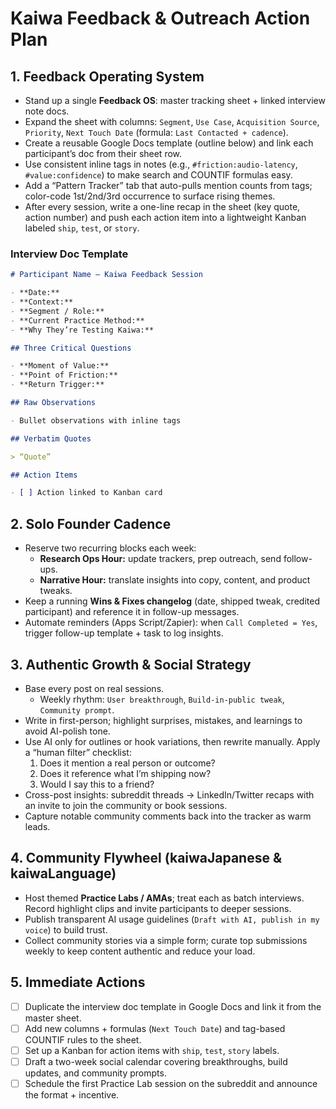 # Kaiwa Feedback & Outreach Action Plan

## 1. Feedback Operating System

- Stand up a single **Feedback OS**: master tracking sheet + linked interview note docs.
- Expand the sheet with columns: `Segment`, `Use Case`, `Acquisition Source`, `Priority`, `Next Touch Date` (formula: `Last Contacted + cadence`).
- Create a reusable Google Docs template (outline below) and link each participant’s doc from their sheet row.
- Use consistent inline tags in notes (e.g., `#friction:audio-latency`, `#value:confidence`) to make search and COUNTIF formulas easy.
- Add a “Pattern Tracker” tab that auto-pulls mention counts from tags; color-code 1st/2nd/3rd occurrence to surface rising themes.
- After every session, write a one-line recap in the sheet (key quote, action number) and push each action item into a lightweight Kanban labeled `ship`, `test`, or `story`.

### Interview Doc Template

```markdown
# Participant Name — Kaiwa Feedback Session

- **Date:**
- **Context:**
- **Segment / Role:**
- **Current Practice Method:**
- **Why They’re Testing Kaiwa:**

## Three Critical Questions

- **Moment of Value:**
- **Point of Friction:**
- **Return Trigger:**

## Raw Observations

- Bullet observations with inline tags

## Verbatim Quotes

> “Quote”

## Action Items

- [ ] Action linked to Kanban card
```

## 2. Solo Founder Cadence

- Reserve two recurring blocks each week:
  - **Research Ops Hour:** update trackers, prep outreach, send follow-ups.
  - **Narrative Hour:** translate insights into copy, content, and product tweaks.
- Keep a running **Wins & Fixes changelog** (date, shipped tweak, credited participant) and reference it in follow-up messages.
- Automate reminders (Apps Script/Zapier): when `Call Completed = Yes`, trigger follow-up template + task to log insights.

## 3. Authentic Growth & Social Strategy

- Base every post on real sessions.
  - Weekly rhythm: `User breakthrough`, `Build-in-public tweak`, `Community prompt`.
- Write in first-person; highlight surprises, mistakes, and learnings to avoid AI-polish tone.
- Use AI only for outlines or hook variations, then rewrite manually. Apply a “human filter” checklist:
  1. Does it mention a real person or outcome?
  2. Does it reference what I’m shipping now?
  3. Would I say this to a friend?
- Cross-post insights: subreddit threads → LinkedIn/Twitter recaps with an invite to join the community or book sessions.
- Capture notable community comments back into the tracker as warm leads.

## 4. Community Flywheel (kaiwaJapanese & kaiwaLanguage)

- Host themed **Practice Labs / AMAs**; treat each as batch interviews. Record highlight clips and invite participants to deeper sessions.
- Publish transparent AI usage guidelines (`Draft with AI, publish in my voice`) to build trust.
- Collect community stories via a simple form; curate top submissions weekly to keep content authentic and reduce your load.

## 5. Immediate Actions

- [ ] Duplicate the interview doc template in Google Docs and link it from the master sheet.
- [ ] Add new columns + formulas (`Next Touch Date`) and tag-based COUNTIF rules to the sheet.
- [ ] Set up a Kanban for action items with `ship`, `test`, `story` labels.
- [ ] Draft a two-week social calendar covering breakthroughs, build updates, and community prompts.
- [ ] Schedule the first Practice Lab session on the subreddit and announce the format + incentive.
